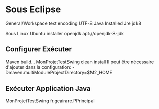 Sous Eclipse
============

General/Workspace text encoding UTF-8
Java Installed Jre jdk8

Sous Linux Ubuntu installer openjdk
apt://openjdk-8-jdk

Configurer Exécuter
-------------------
Maven build... MonProjetTestSwing clean install
Il peut être nécessaire d'ajouter dans la configuration:
-Dmaven.multiModuleProjectDirectory=$M2_HOME

Exécuter Application Java
-------------------------
MonProjetTestSwing fr.geairare.PPrincipal

